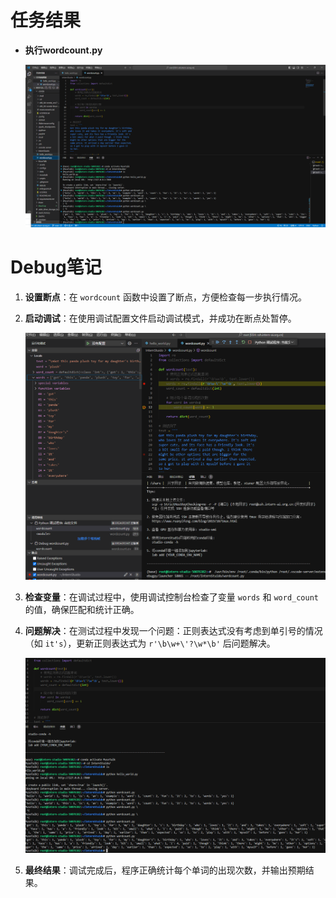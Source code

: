 # 任务结果

* **执行wordcount.py**

  ![image-20240717115800195](wordcount.png)

# Debug笔记


1. **设置断点**：在 `wordcount` 函数中设置了断点，方便检查每一步执行情况。

2. **启动调试**：在使用调试配置文件启动调试模式，并成功在断点处暂停。

   ![image-20240717121418844](debug1.png)

3. **检查变量**：在调试过程中，使用调试控制台检查了变量 `words` 和 `word_count` 的值，确保匹配和统计正确。

4. **问题解决**：在测试过程中发现一个问题：正则表达式没有考虑到单引号的情况（如 `it's`），更新正则表达式为 `r'\b\w+\'?\w*\b'` 后问题解决。

   ![image-20240717120432576](debug2.png)

5. **最终结果**：调试完成后，程序正确统计每个单词的出现次数，并输出预期结果。